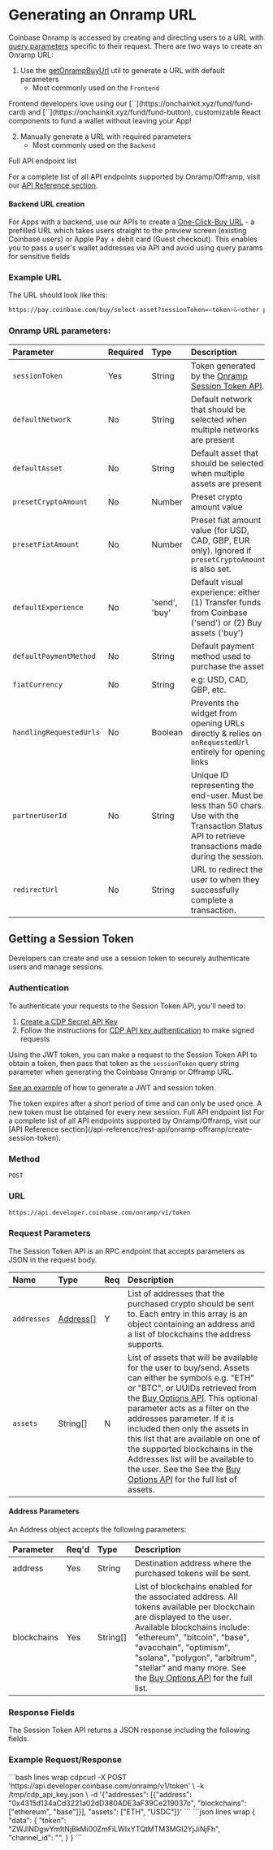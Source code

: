 # Generating an Onramp URL

Coinbase Onramp is accessed by creating and directing users to a URL with [query parameters](#onramp-url-parameters) specific to their request.
There are two ways to create an Onramp URL:

1. Use the [getOnrampBuyUrl](https://docs.base.org/builderkits/onchainkit/fund/get-onramp-buy-url) util to generate a URL with default parameters
   * Most commonly used on the `Frontend`

<Tip>
  Frontend developers love using our [`<FundCard />`](https://onchainkit.xyz/fund/fund-card) and [`<FundButton />`](https://onchainkit.xyz/fund/fund-button), customizable React components to fund a wallet without leaving your App!
</Tip>

2. Manually generate a URL with required parameters
   * Most commonly used on the `Backend`

<Tip>
  Full API endpoint list

  For a complete list of all API endpoints supported by Onramp/Offramp, visit our [API Reference section](/api-reference/rest-api/onramp-offramp/create-buy-quote).
</Tip>

#### Backend URL creation

For Apps with a backend, use our APIs to create a [One-Click-Buy URL](/onramp-&-offramp/onramp-apis/one-click-buy-url) - a prefilled URL which takes users straight to the preview screen (existing Coinbase users) or Apple Pay + debit card (Guest checkout).
This enables you to pass a user's wallet addresses via API and avoid using query params for sensitive fields

### Example URL

The URL should look like this:

```bash lines wrap
https://pay.coinbase.com/buy/select-asset?sessionToken=<token>&<other params>
```

### Onramp URL parameters:

| Parameter               | Required | Type          | Description                                                                                                                                            |
| :---------------------- | :------- | :------------ | :----------------------------------------------------------------------------------------------------------------------------------------------------- |
| `sessionToken`          | Yes      | String        | Token generated by the [Onramp Session Token API](#getting-an-session-token).                                                                          |
| `defaultNetwork`        | No       | String        | Default network that should be selected when multiple networks are present                                                                             |
| `defaultAsset`          | No       | String        | Default asset that should be selected when multiple assets are present                                                                                 |
| `presetCryptoAmount`    | No       | Number        | Preset crypto amount value                                                                                                                             |
| `presetFiatAmount`      | No       | Number        | Preset fiat amount value (for USD, CAD, GBP, EUR only). Ignored if `presetCryptoAmount` is also set.                                                   |
| `defaultExperience`     | No       | 'send', 'buy' | Default visual experience: either (1) Transfer funds from Coinbase ('send') or (2) Buy assets ('buy')                                                  |
| `defaultPaymentMethod`  | No       | String        | Default payment method used to purchase the asset                                                                                                      |
| `fiatCurrency`          | No       | String        | e.g: USD, CAD, GBP, etc.                                                                                                                               |
| `handlingRequestedUrls` | No       | Boolean       | Prevents the widget from opening URLs directly & relies on `onRequestedUrl` entirely for opening links                                                 |
| `partnerUserId`         | No       | String        | Unique ID representing the end-user. Must be less than 50 chars. Use with the Transaction Status API to retrieve transactions made during the session. |
| `redirectUrl`           | No       | String        | URL to redirect the user to when they successfully complete a transaction.                                                                             |

## Getting a Session Token

Developers can create and use a session token to securely authenticate users and manage sessions.

### Authentication

To authenticate your requests to the Session Token API, you'll need to:

1. [Create a CDP Secret API Key](/onramp-&-offramp/introduction/getting-started#step-4-create-a-secret-api-key)
2. Follow the instructions for [CDP API key authentication](/api-reference/v2/authentication#generate-bearer-token-jwt-and-export) to make signed requests

Using the JWT token, you can make a request to the Session Token API to obtain a token, then pass that token as the `sessionToken` query string parameter when generating the Coinbase Onramp or Offramp URL.

[See an example](https://github.com/coinbase/onramp-demo-application/blob/51733031e49ed4b505291ee7acbdbee429dceb3c/app/utils/sessionTokenApi.ts) of how to generate a JWT and session token.

<Warning>
  The token expires after a short period of time and can only be used once. A new token must be obtained for every new session.
</Warning>

<Warning>
  Full API endpoint list
  For a complete list of all API endpoints supported by Onramp/Offramp, visit our [API Reference section](/api-reference/rest-api/onramp-offramp/create-session-token).
</Warning>

### Method

```
POST
```

### URL

```
https://api.developer.coinbase.com/onramp/v1/token
```

### Request Parameters

The Session Token API is an RPC endpoint that accepts parameters as JSON in the request body.

| Name        | Type                               | Req | Description                                                                                                                                                                                                                                                                                                                                                                                                                                                                                                                                                                      |
| :---------- | :--------------------------------- | :-- | :------------------------------------------------------------------------------------------------------------------------------------------------------------------------------------------------------------------------------------------------------------------------------------------------------------------------------------------------------------------------------------------------------------------------------------------------------------------------------------------------------------------------------------------------------------------------------- |
| `addresses` | [Address\[\]](#address-parameters) | Y   | List of addresses that the purchased crypto should be sent to. Each entry in this array is an object containing an address and a list of blockchains the address supports.                                                                                                                                                                                                                                                                                                                                                                                                       |
| `assets`    | String\[]                          | N   | List of assets that will be available for the user to buy/send. Assets can either be symbols e.g. "ETH" or "BTC", or UUIDs retrieved from the [Buy Options API](/onramp-&-offramp/onramp-apis/countries-&-currencies). This optional parameter acts as a filter on the addresses parameter. If it is included then only the assets in this list that are available on one of the supported blockchains in the Addresses list will be available to the user. See the See the [Buy Options API](/onramp-&-offramp/onramp-apis/countries-&-currencies) for the full list of assets. |

#### Address Parameters

An Address object accepts the following parameters:

| Parameter   | Req'd | Type      | Description                                                                                                                                                                                                                                                                                                                                                                |
| :---------- | :---- | :-------- | :------------------------------------------------------------------------------------------------------------------------------------------------------------------------------------------------------------------------------------------------------------------------------------------------------------------------------------------------------------------------- |
| address     | Yes   | String    | Destination address where the purchased tokens will be sent.                                                                                                                                                                                                                                                                                                               |
| blockchains | Yes   | String\[] | List of blockchains enabled for the associated address. All tokens available per blockchain are displayed to the user. Available blockchains include: "ethereum", "bitcoin", "base", "avacchain", "optimism", "solana", "polygon", "arbitrum", "stellar" and many more. See the [Buy Options API](/onramp-&-offramp/onramp-apis/countries-&-currencies) for the full list. |

### Response Fields

The Session Token API returns a JSON response including the following fields.

### Example Request/Response

<Tabs>
  <Tab value="bash" title="Request (cURL)">
    ```bash lines wrap
    cdpcurl -X POST 'https://api.developer.coinbase.com/onramp/v1/token' \
      -k /tmp/cdp_api_key.json \
      -d '{"addresses": [{"address": "0x4315d134aCd3221a02dD380ADE3aF39Ce219037c", "blockchains": ["ethereum", "base"]}], "assets": ["ETH", "USDC"]}'
    ```
  </Tab>

  <Tab value="jsonResponse" title="Response 200 (JSON)">
    ```json lines wrap
    {
      "data": {
        "token": "ZWJlNDgwYmItNjBkMi00ZmFiLWIxYTQtMTM3MGI2YjJiNjFh",
        "channel_id": "",
      }
    }
    ```
  </Tab>
</Tabs>
